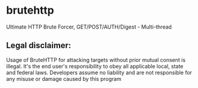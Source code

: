 # brutehttp
Ultimate HTTP Brute Forcer, GET/POST/AUTH/Digest - Multi-thread
## Legal disclaimer:
Usage of BruteHTTP for attacking targets without prior mutual consent is illegal. It's the end user's responsibility to obey all applicable local, state and federal laws. Developers assume no liability and are not responsible for any misuse or damage caused by this program 
